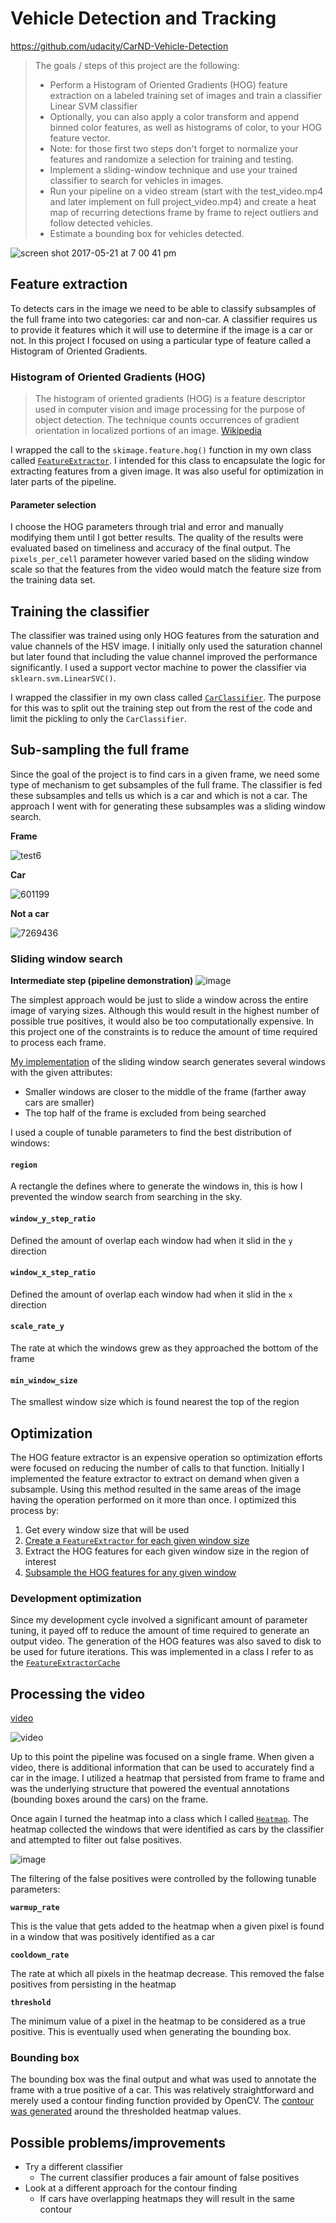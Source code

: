 # Vehicle Detection and Tracking

https://github.com/udacity/CarND-Vehicle-Detection

> The goals / steps of this project are the following:
> 
> * Perform a Histogram of Oriented Gradients (HOG) feature extraction on a labeled training set of images and train a classifier Linear SVM classifier
> * Optionally, you can also apply a color transform and append binned color features, as well as histograms of color, to your HOG feature vector. 
> * Note: for those first two steps don't forget to normalize your features and randomize a selection for training and testing.
> * Implement a sliding-window technique and use your trained classifier to search for vehicles in images.
> * Run your pipeline on a video stream (start with the test_video.mp4 and later implement on full project_video.mp4) and create a heat map of recurring detections frame by frame to reject outliers and follow detected vehicles.
> * Estimate a bounding box for vehicles detected.

![screen shot 2017-05-21 at 7 00 41 pm](https://cloud.githubusercontent.com/assets/712014/26289834/e6d58c1a-3e57-11e7-9166-b20932b7b0c1.png)

## Feature extraction

To detects cars in the image we need to be able to classify subsamples of the full frame into two categories: car and non-car. A classifier requires us to provide it features which it will use to determine if the image is a car or not. In this project I focused on using a particular type of feature called a Histogram of Oriented Gradients.

### Histogram of Oriented Gradients (HOG)

> The histogram of oriented gradients (HOG) is a feature descriptor used in computer vision and image processing for the purpose of object detection. The technique counts occurrences of gradient orientation in localized portions of an image.
[Wikipedia](https://en.wikipedia.org/wiki/Histogram_of_oriented_gradients)

I wrapped the call to the `skimage.feature.hog()` function in my own class called [`FeatureExtractor`](https://github.com/bayne/CarDetection/blob/a942c3cb87224ce3763939874620c4210edaa828/feature_extractor.py#L8-L8). I intended for this class to encapsulate the logic for extracting features from a given image.  It was also useful for optimization in later parts of the pipeline.

#### Parameter selection

I choose the HOG parameters through trial and error and manually modifying them until I got better results. The quality of the results were evaluated based on timeliness and accuracy of the final output. The `pixels_per_cell` parameter however varied based on the sliding window scale so that the features from the video would match the feature size from the training data set.

## Training the classifier

The classifier was trained using only HOG features from the saturation and value channels of the HSV image. I initially only used the saturation channel but later found that including the value channel improved the performance significantly. I used a support vector machine to power the classifier via `sklearn.svm.LinearSVC()`.

I wrapped the classifier in my own class called [`CarClassifier`](https://github.com/bayne/CarDetection/blob/a942c3cb87224ce3763939874620c4210edaa828/classifier.py#L13-L13). The purpose for this was to split out the training step out from the rest of the code and limit the pickling to only the `CarClassifier`.

## Sub-sampling the full frame

Since the goal of the project is to find cars in a given frame, we need some type of mechanism to get subsamples of the full frame. The classifier is fed these subsamples and tells us which is a car and which is not a car. The approach I went with for generating these subsamples was a sliding window search.

**Frame**

![test6](https://cloud.githubusercontent.com/assets/712014/26292006/7af901d8-3e67-11e7-9d49-3bf0e447cc8c.jpg)

**Car**

![601199](https://cloud.githubusercontent.com/assets/712014/26291971/3ef6bdec-3e67-11e7-8b78-70a8b809e946.jpg)

**Not a car**

![7269436](https://cloud.githubusercontent.com/assets/712014/26291979/4f35317a-3e67-11e7-8c68-bbb272c4815c.jpg)

### Sliding window search

**Intermediate step (pipeline demonstration)**
![image](https://cloud.githubusercontent.com/assets/712014/26292355/1af57e08-3e6a-11e7-8f7e-eb54b38afd84.png)

The simplest approach would be just to slide a window across the entire image of varying sizes. Although this would result in the highest number of possible true positives, it would also be too computationally expensive. In this project one of the constraints is to reduce the amount of time required to process each frame.

[My implementation](https://github.com/bayne/CarDetection/blob/a942c3cb87224ce3763939874620c4210edaa828/main.py#L62-L62) of the sliding window search generates several windows with the given attributes:

- Smaller windows are closer to the middle of the frame (farther away cars are smaller)
- The top half of the frame is excluded from being searched

I used a couple of tunable parameters to find the best distribution of windows:

#### `region`

A rectangle the defines where to generate the windows in, this is how I prevented the window search from searching in the sky.

#### `window_y_step_ratio`

Defined the amount of overlap each window had when it slid in the `y` direction

#### `window_x_step_ratio`

Defined the amount of overlap each window had when it slid in the `x` direction

#### `scale_rate_y`

The rate at which the windows grew as they approached the bottom of the frame

#### `min_window_size`

The smallest window size which is found nearest the top of the region

## Optimization

The HOG feature extractor is an expensive operation so optimization efforts were focused on reducing the number of calls to that function. Initially I implemented the feature extractor to extract on demand when given a subsample. Using this method resulted in the same areas of the image having the operation performed on it more than once. I optimized this process by:

1. Get every window size that will be used
1. [Create a `FeatureExtractor` for each given window size](https://github.com/bayne/CarDetection/blob/a942c3cb87224ce3763939874620c4210edaa828/main.py#L112)
1. Extract the HOG features for each given window size in the region of interest
2. [Subsample the HOG features for any given window](https://github.com/bayne/CarDetection/blob/a942c3cb87224ce3763939874620c4210edaa828/feature_extractor.py#L51)

### Development optimization

Since my development cycle involved a significant amount of parameter tuning, it payed off to reduce the amount of time required to generate an output video. The generation of the HOG features was also saved to disk to be used for future iterations. This was implemented in a class I refer to as the [`FeatureExtractorCache`](https://github.com/bayne/CarDetection/blob/a942c3cb87224ce3763939874620c4210edaa828/main.py#L138)

## Processing the video

[video](https://drive.google.com/file/d/0B1CQ1n9EZIF6RjBOOFhYSW1DeDg/view?usp=sharing)

![[video](https://drive.google.com/file/d/0B1CQ1n9EZIF6RjBOOFhYSW1DeDg/view?usp=sharing)](https://media.giphy.com/media/3ohzdKBQXhY9JOw29a/giphy.gif)

Up to this point the pipeline was focused on a single frame. When given a video, there is additional information that can be used to accurately find a car in the image. I utilized a heatmap that persisted from frame to frame and was the underlying structure that powered the eventual annotations (bounding boxes around the cars) on the frame.

Once again I turned the heatmap into a class which I called [`Heatmap`](https://github.com/bayne/CarDetection/blob/a942c3cb87224ce3763939874620c4210edaa828/main.py#L172-L172). The heatmap collected the windows that were identified as cars by the classifier and attempted to filter out false positives.

![image](https://cloud.githubusercontent.com/assets/712014/26293022/86e9c3e4-3e6f-11e7-86d3-3b94b8af2cf8.png)

The filtering of the false positives were controlled by the following tunable parameters:

**`warmup_rate`**

This is the value that gets added to the heatmap when a given pixel is found in a window that was positively identified as a car

**`cooldown_rate`**

The rate at which all pixels in the heatmap decrease. This removed the false positives from persisting in the heatmap

**`threshold`**

The minimum value of a pixel in the heatmap to be considered as a true positive. This is eventually used when generating the bounding box.

### Bounding box

The bounding box was the final output and what was used to annotate the frame with a true positive of a car. This was relatively straightforward and merely used a contour finding function provided by OpenCV. The [contour was generated](https://github.com/bayne/CarDetection/blob/a942c3cb87224ce3763939874620c4210edaa828/main.py#L237) around the thresholded heatmap values.

## Possible problems/improvements

- Try a different classifier
  - The current classifier produces a fair amount of false positives
- Look at a different approach for the contour finding
  - If cars have overlapping heatmaps they will result in the same contour
